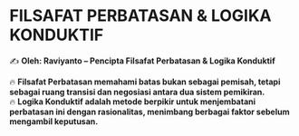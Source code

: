 # **FILSAFAT PERBATASAN & LOGIKA KONDUKTIF**  
✍️ **Oleh: Raviyanto – Pencipta Filsafat Perbatasan & Logika Konduktif**  

🔥 **Filsafat Perbatasan memahami batas bukan sebagai pemisah, tetapi sebagai ruang transisi dan negosiasi antara dua sistem pemikiran.**  
🔥 **Logika Konduktif adalah metode berpikir untuk menjembatani perbatasan ini dengan rasionalitas, menimbang berbagai faktor sebelum mengambil keputusan.**  
